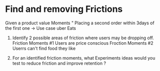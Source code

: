 # Find and removing Frictions

Given a product value Moments
  " Placing a second order within 3days of the first one -> Use case uber Eats

1) Identify 2 possible areas of friction where users may be dropping off.
   Friction  Moments #1 Users are price conscious
   Froction  Moments #2 Userrs can't find food they like

2) For an identified friction moments, what Experiments ideas would you test to reduce friction and improve retention ?